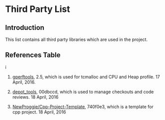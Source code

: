 # Third Party List

## Introduction

This list contains all third party libraries which are used in the project.

## References Table
i
1. [gperftools](https://github.com/gperftools/gperftools), 2.5, which is used for tcmalloc and CPU and Heap profile. 17 April, 2016.

1. [depot_tools](https://www.chromium.org/developers/how-tos/install-depot-tools), 00dbccd, which is used to manage checkouts and code reviews. 18 April, 2016

1. [NewProggie/Cpp-Project-Template](https://github.com/NewProggie/Cpp-Project-Template.git), 740f0e3, which is a template for cpp project. 18 April, 2016
